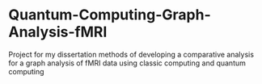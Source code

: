 # Quantum-Computing-Graph-Analysis-fMRI
Project for my dissertation methods of developing a comparative analysis for a graph analysis of fMRI data using classic computing and quantum computing
